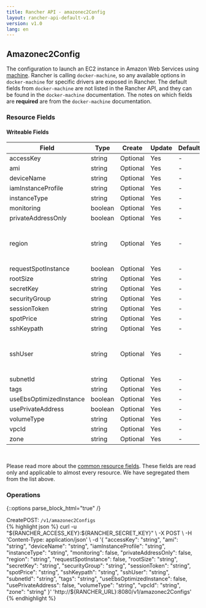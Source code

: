 ```yaml
---
title: Rancher API - amazonec2Config
layout: rancher-api-default-v1.0
version: v1.0
lang: en
---
```


## Amazonec2Config

The configuration to launch an EC2 instance in Amazon Web Services using [machine]({{site.baseurl}}/rancher/{{page.version}}/{{page.lang}}/api/api-resources/machine). Rancher is calling `docker-machine`, so any available options in `docker-machine` for specific drivers are exposed in Rancher. The default fields from `docker-machine` are not listed in the Rancher API, and they can be found in the `docker-machine` documentation. The notes on which fields are **required** are from the `docker-machine` documentation.

### Resource Fields

#### Writeable Fields

Field | Type | Create | Update | Default | Notes
---|---|---|---|---|---
accessKey | string | Optional | Yes | - | 
ami | string | Optional | Yes | - | 
deviceName | string | Optional | Yes | - | 
iamInstanceProfile | string | Optional | Yes | - | 
instanceType | string | Optional | Yes | - | 
monitoring | boolean | Optional | Yes | - | 
privateAddressOnly | boolean | Optional | Yes | - | 
region | string | Optional | Yes | - | The region to use when launching the host
requestSpotInstance | boolean | Optional | Yes | - | 
rootSize | string | Optional | Yes | - | 
secretKey | string | Optional | Yes | - | 
securityGroup | string | Optional | Yes | - | 
sessionToken | string | Optional | Yes | - | 
spotPrice | string | Optional | Yes | - | 
sshKeypath | string | Optional | Yes | - | 
sshUser | string | Optional | Yes | - | The ssh username to use to ssh into the host
subnetId | string | Optional | Yes | - | 
tags | string | Optional | Yes | - | 
useEbsOptimizedInstance | boolean | Optional | Yes | - | 
usePrivateAddress | boolean | Optional | Yes | - | 
volumeType | string | Optional | Yes | - | 
vpcId | string | Optional | Yes | - | 
zone | string | Optional | Yes | - | 



<br>

Please read more about the [common resource fields]({{site.baseurl}}/rancher/{{page.version}}/{{page.lang}}/api/common/). These fields are read only and applicable to almost every resource. We have segregated them from the list above.

### Operations
{::options parse_block_html="true" /}
<a id="create"></a>
<div class="action"><span class="header">Create<span class="headerright">POST:  <code>/v1/amazonec2Configs</code></span></span>
<div class="action-contents"> {% highlight json %}
curl -u "${RANCHER_ACCESS_KEY}:${RANCHER_SECRET_KEY}" \
-X POST \
-H 'Content-Type: application/json' \
-d '{
	"accessKey": "string",
	"ami": "string",
	"deviceName": "string",
	"iamInstanceProfile": "string",
	"instanceType": "string",
	"monitoring": false,
	"privateAddressOnly": false,
	"region": "string",
	"requestSpotInstance": false,
	"rootSize": "string",
	"secretKey": "string",
	"securityGroup": "string",
	"sessionToken": "string",
	"spotPrice": "string",
	"sshKeypath": "string",
	"sshUser": "string",
	"subnetId": "string",
	"tags": "string",
	"useEbsOptimizedInstance": false,
	"usePrivateAddress": false,
	"volumeType": "string",
	"vpcId": "string",
	"zone": "string"
}' 'http://${RANCHER_URL}:8080/v1/amazonec2Configs'
{% endhighlight %}
</div></div>



